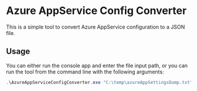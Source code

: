 ﻿# Azure AppService Config Converter

This is a simple tool to convert Azure AppService configuration to a JSON file.

## Usage

You can either run the console app and enter the file input path, 
or you can run the tool from the command line with the following arguments:

```powershell
.\AzureAppServiceConfigConverter.exe "C:\temp\azureAppSettingsDump.txt"
```
